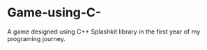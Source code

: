 # Game-using-C-
A game designed using C++ Splashkit library in the first year of my programing journey.

